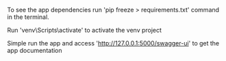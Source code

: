 To see the app dependencies run 'pip freeze > requirements.txt' command in the terminal.

Run 'venv\Scripts\activate' to activate the venv project

Simple run the app and access 'http://127.0.0.1:5000/swagger-ui' to get the app documentation